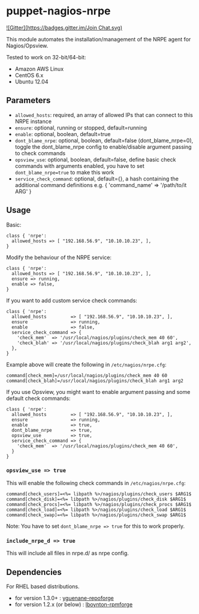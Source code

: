 # puppet-nagios-nrpe
[![Gitter](https://badges.gitter.im/Join Chat.svg)](https://gitter.im/phagedorn/puppet-nagios-nrpe?utm_source=badge&utm_medium=badge&utm_campaign=pr-badge&utm_content=badge)

This module automates the installation/management of the NRPE agent for Nagios/Opsview.

Tested to work on 32-bit/64-bit:

  * Amazon AWS Linux
  * CentOS 6.x
  * Ubuntu 12.04

## Parameters
  * `allowed_hosts`:   required, an array of allowed IPs that can connect to this NRPE instance
  * `ensure`:          optional, running or stopped, default=running
  * `enable`:          optional, boolean, default=true
  * `dont_blame_nrpe`: optional, boolean, default=false (dont_blame_nrpe=0), toggle the dont_blame_nrpe config to enable/disable argument passing to check commands
  * `opsview_use`:     optional, boolean, default=false, define basic check commands with arguments enabled, you have to set `dont_blame_nrpe=true` to make this work
  * `service_check_command`: optional, default={}, a hash containing the additional command definitions e.g. { 'command_name' => '/path/to/it ARG' }

## Usage

Basic:

    class { 'nrpe':
      allowed_hosts => [ "192.168.56.9", "10.10.10.23", ],
    }

Modify the behaviour of the NRPE service:

    class { 'nrpe':
      allowed_hosts => [ "192.168.56.9", "10.10.10.23", ],
      ensure => running,
      enable => false,
    }

If you want to add custom service check commands:

    class { 'nrpe':
      allowed_hosts         => [ "192.168.56.9", "10.10.10.23", ],
      ensure                => running,
      enable                => false,
      service_check_command => {
        'check_mem'  => '/usr/local/nagios/plugins/check_mem 40 60',
        'check_blah' => '/usr/local/nagios/plugins/check_blah arg1 arg2',
      },
    }

Example above will create the following in `/etc/nagios/nrpe.cfg`:

    command[check_mem]=/usr/local/nagios/plugins/check_mem 40 60
    command[check_blah]=/usr/local/nagios/plugins/check_blah arg1 arg2

If you use Opsview, you might want to enable argument passing and some default check commands:

    class { 'nrpe':
      allowed_hosts         => [ "192.168.56.9", "10.10.10.23", ],
      ensure                => running,
      enable                => true,
      dont_blame_nrpe       => true,
      opsview_use           => true,
      service_check_command => {
        'check_mem'  => '/usr/local/nagios/plugins/check_mem 40 60',
      }
    }

### `opsview_use => true`

This will enable the following check commands in `/etc/nagios/nrpe.cfg`:

    command[check_users]=<%= libpath %>/nagios/plugins/check_users $ARG1$
    command[check_disk]=<%= libpath %>/nagios/plugins/check_disk $ARG1$
    command[check_procs]=<%= libpath %>/nagios/plugins/check_procs $ARG1$
    command[check_load]=<%= libpath %>/nagios/plugins/check_load $ARG1$
    command[check_swap]=<%= libpath %>/nagios/plugins/check_swap $ARG1$

Note: You have to set `dont_blame_nrpe => true` for this to work properly.

### `include_nrpe_d => true`

This will include all files in nrpe.d/ as nrpe config.

## Dependencies

For RHEL based distributions.
  * for version 1.3.0+ : [yguenane-repoforge](https://github.com/Spredzy/puppet-repoforge)
  * for version 1.2.x (or below) : [lboynton-rpmforge](https://github.com/lboynton/puppet-rpmforge)

